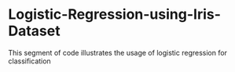 # Logistic-Regression-using-Iris-Dataset
This segment of code illustrates the usage of logistic regression for classification
